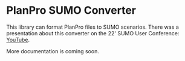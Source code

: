 # PlanPro SUMO Converter

This library can format PlanPro files to SUMO scenarios. There was a presentation about this converter on the 22' SUMO User Conference: [YouTube](https://www.youtube.com/watch?v=WEOlktfQRkc).

More documentation is coming soon.
